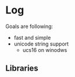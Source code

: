 # Log 

Goals are following: 

 - fast and simple
 - unicode string support 
   - ucs16 on winodws 

## Libraries 


